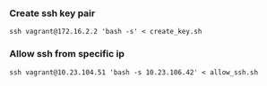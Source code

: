 ### Create ssh key pair
```
ssh vagrant@172.16.2.2 'bash -s' < create_key.sh
```

### Allow ssh from specific ip
```
ssh vagrant@10.23.104.51 'bash -s 10.23.106.42' < allow_ssh.sh
```

